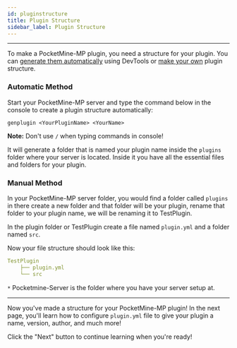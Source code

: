 ```yaml
---
id: pluginstructure
title: Plugin Structure
sidebar_label: Plugin Structure
---
```

___
To make a PocketMine-MP plugin, you need a structure for your plugin. You can [generate them automatically](#automatic-method) using DevTools or [make your own](#manual-method) plugin structure.

### Automatic Method
Start your PocketMine-MP server and type the command below in the console to create a plugin structure automatically:
```
genplugin <YourPluginName> <YourName>
```
**Note:** Don't use `/` when typing commands in console!

It will generate a folder that is named your plugin name inside the `plugins` folder where your server is located. Inside it you have all the essential files and folders for your plugin.

### Manual Method
In your PocketMine-MP server folder, you would find a folder called `plugins` in there create a new folder and that folder will be your plugin, rename that folder to your plugin name, we will be renaming it to TestPlugin.   

In the plugin folder or TestPlugin create a file named `plugin.yml` and a folder named `src`.

Now your file structure should look like this:  
```yml title="/Pocketmine-Server*/plugins/"
TestPlugin 
    ├── plugin.yml 
    └── src
```

`*` Pocketmine-Server is the folder where you have your server setup at.
___
Now you've made a structure for your PocketMine-MP plugin! In the next page, you'll learn how to configure `plugin.yml` file to give your plugin a name, version, author, and much more!

Click the "Next" button to continue learning when you're ready!